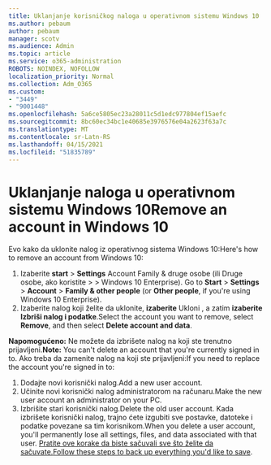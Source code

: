 ```yaml
---
title: Uklanjanje korisničkog naloga u operativnom sistemu Windows 10
ms.author: pebaum
author: pebaum
manager: scotv
ms.audience: Admin
ms.topic: article
ms.service: o365-administration
ROBOTS: NOINDEX, NOFOLLOW
localization_priority: Normal
ms.collection: Adm_O365
ms.custom:
- "3449"
- "9001448"
ms.openlocfilehash: 5a6ce5805ec23a28011c5d1edc977804ef15aefc
ms.sourcegitcommit: 8bc60ec34bc1e40685e3976576e04a2623f63a7c
ms.translationtype: MT
ms.contentlocale: sr-Latn-RS
ms.lasthandoff: 04/15/2021
ms.locfileid: "51835789"
---
```

# <a name="remove-an-account-in-windows-10"></a><span data-ttu-id="ea94d-102">Uklanjanje naloga u operativnom sistemu Windows 10</span><span class="sxs-lookup"><span data-stu-id="ea94d-102">Remove an account in Windows 10</span></span>

<span data-ttu-id="ea94d-103">Evo kako da uklonite nalog iz operativnog sistema Windows 10:</span><span class="sxs-lookup"><span data-stu-id="ea94d-103">Here's how to remove an account from Windows 10:</span></span>

1. <span data-ttu-id="ea94d-104">Izaberite **start**  >  **Settings** Account Family & druge osobe (ili Druge osobe, ako koristite  >    >   Windows 10 Enterprise). </span><span class="sxs-lookup"><span data-stu-id="ea94d-104">Go to **Start** > **Settings** > **Account** > **Family & other people** (or **Other people**, if you're using Windows 10 Enterprise).</span></span>
2. <span data-ttu-id="ea94d-105">Izaberite nalog koji želite da uklonite, **izaberite** Ukloni , a zatim **izaberite Izbriši nalog i podatke**.</span><span class="sxs-lookup"><span data-stu-id="ea94d-105">Select the account you want to remove, select **Remove**, and then select **Delete account and data**.</span></span>
 
<span data-ttu-id="ea94d-106">**Napomogućeno:** Ne možete da izbrišete nalog na koji ste trenutno prijavljeni.</span><span class="sxs-lookup"><span data-stu-id="ea94d-106">**Note:** You can't delete an account that you're currently signed in to.</span></span>  <span data-ttu-id="ea94d-107">Ako treba da zamenite nalog na koji ste prijavljeni:</span><span class="sxs-lookup"><span data-stu-id="ea94d-107">If you need to replace the account you're signed in to:</span></span>

1. <span data-ttu-id="ea94d-108">Dodajte novi korisnički nalog.</span><span class="sxs-lookup"><span data-stu-id="ea94d-108">Add a new user account.</span></span>
2. <span data-ttu-id="ea94d-109">Učinite novi korisnički nalog administratorom na računaru.</span><span class="sxs-lookup"><span data-stu-id="ea94d-109">Make the new user account an administrator on your PC.</span></span>
3. <span data-ttu-id="ea94d-110">Izbrišite stari korisnički nalog.</span><span class="sxs-lookup"><span data-stu-id="ea94d-110">Delete the old user account.</span></span> <span data-ttu-id="ea94d-111">Kada izbrišete korisnički nalog, trajno ćete izgubiti sve postavke, datoteke i podatke povezane sa tim korisnikom.</span><span class="sxs-lookup"><span data-stu-id="ea94d-111">When you delete a user account, you'll permanently lose all settings, files, and data associated with that user.</span></span> <span data-ttu-id="ea94d-112">[Pratite ove korake da biste sačuvali sve što želite da sačuvate.](https://support.microsoft.com/help/4027408/windows-10-backup-and-restore)</span><span class="sxs-lookup"><span data-stu-id="ea94d-112">[Follow these steps to back up everything you'd like to save](https://support.microsoft.com/help/4027408/windows-10-backup-and-restore).</span></span>